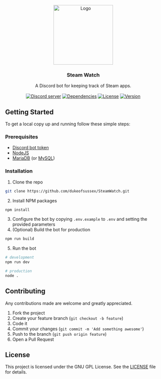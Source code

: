 <p align="center">
  <a href="https://steam.watch">
    <img src="https://steam.watch/img/logo.svg" alt="Logo" height="192">
  </a>
  <h3 align="center">Steam Watch</h3>
  <p align="center">
    A Discord bot for keeping track of Steam apps.
    <br />
    <br />
    <a href="https://discord.gg/Sch9ak3"><img src="https://discord.com/api/guilds/196820438398140417/embed.png" alt="Discord server" /></a>
    <a href="https://david-dm.org/dukeofsussex/SteamWatch"><img src="https://img.shields.io/david/dukeofsussex/SteamWatch" alt="Dependencies"/></a>
    <a href="https://github.com/dukeofsussex/SteamWatch/blob/master/LICENSE"><img src="https://img.shields.io/github/license/dukeofsussex/SteamWatch" alt="License"/></a>
    <a href="/"><img src="https://img.shields.io/github/package-json/v/dukeofsussex/SteamWatch" alt="Version"/></a>
  </p>
</p>

## Getting Started

To get a local copy up and running follow these simple steps:

### Prerequisites

* [Discord bot token](https://discord.com/developers/applications)
* [NodeJS](https://nodejs.org/en/)
* [MariaDB](https://mariadb.org/) (or [MySQL](https://www.mysql.com/))

### Installation

1. Clone the repo
```sh
git clone https://github.com/dukeofsussex/SteamWatch.git
```
2. Install NPM packages
```sh
npm install
```
3. Configure the bot by copying `.env.example` to `.env` and setting the provided parameters
4. (Optional) Build the bot for production
```sh
npm run build
```
5. Run the bot
```sh
# development
npm run dev

# production
node .
```

## Contributing

Any contributions made are welcome and greatly appreciated.

1. Fork the project
2. Create your feature branch (`git checkout -b feature`)
3. Code it
4. Commit your changes (`git commit -m 'Add something awesome'`)
5. Push to the branch (`git push origin feature`)
6. Open a Pull Request

## License

This project is licensed under the GNU GPL License. See the [LICENSE](LICENSE) file for details.
